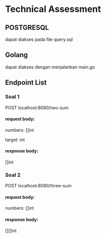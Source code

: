 # Technical Assessment 

## POSTGRESQL 
dapat diakses pada file query.sql

## Golang
dapat diakses dengan menjalankan main.go 

## Endpoint List

### Soal 1 
POST localhost:8080/two-sum

#### request body:

numbers: []int

target: int

#### response body:

[]int

### Soal 2 
POST localhost:8080/three-sum

#### request body:

numbers: []int

#### response body:

[][]int